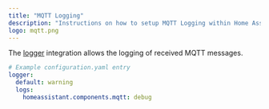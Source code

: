 ```yaml
---
title: "MQTT Logging"
description: "Instructions on how to setup MQTT Logging within Home Assistant."
logo: mqtt.png
---
```


The [logger](/integrations/logger/) integration allows the logging of received MQTT messages.

```yaml
# Example configuration.yaml entry
logger:
  default: warning
  logs:
    homeassistant.components.mqtt: debug
```
